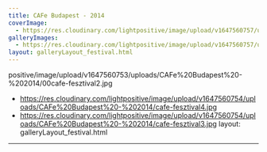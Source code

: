 ```yaml
---
title: CAFe Budapest - 2014
coverImage:
  - https://res.cloudinary.com/lightpositive/image/upload/v1647560757/uploads/CAFe%20Budapest%20-%202014/cafe-fesztival.jpg
galleryImages: 
  - https://res.cloudinary.com/lightpositive/image/upload/v1647560757/uploads/CAFe%20Budapest%20-%202014/cafe-fesztival.jpg
layout: galleryLayout_festival.html
---
```

positive/image/upload/v1647560753/uploads/CAFe%20Budapest%20-%202014/00cafe-fesztival2.jpg
  - https://res.cloudinary.com/lightpositive/image/upload/v1647560754/uploads/CAFe%20Budapest%20-%202014/cafe-fesztival4.jpg
  - https://res.cloudinary.com/lightpositive/image/upload/v1647560754/uploads/CAFe%20Budapest%20-%202014/cafe-fesztival3.jpg
layout: galleryLayout_festival.html
---

